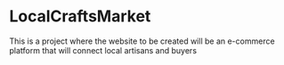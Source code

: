 # LocalCraftsMarket
This is a project where the website to be created will be an e-commerce platform that will connect local artisans and buyers
